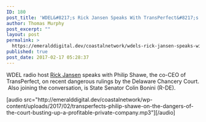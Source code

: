 ```yaml
---
ID: 180
post_title: 'WDEL&#8217;s Rick Jansen Speaks With TransPerfect&#8217;s Philip Shawe &#8220;on the Dangers of the Court Busting Up a Profitable Private Company&#8221;'
author: Thomas Murphy
post_excerpt: ""
layout: post
permalink: >
  https://emeralddigital.dev/coastalnetwork/wdels-rick-jansen-speaks-with-transperfects-philip-shawe-on-the-dangers-of-the-court-busting-up-a-profitable-private-company/
published: true
post_date: 2017-02-17 05:28:37
---
```

<p class="p1">WDEL radio host <a href="https://www.wdel.com/users/profile/rickjensen/" target="_blank" rel="noopener noreferrer">Rick Jansen</a> speaks with Philip Shawe, the co-CEO of TransPerfect, on recent dangerous rulings by the Delaware Chancery Court.  Also joining the conversation, is State Senator Colin Bonini (R-DE).</p>
<p class="p1">[audio src="http://emeralddigital.dev/coastalnetwork/wp-content/uploads/2017/02/transperfects-philip-shawe-on-the-dangers-of-the-court-busting-up-a-profitable-private-company.mp3"][/audio]</p>